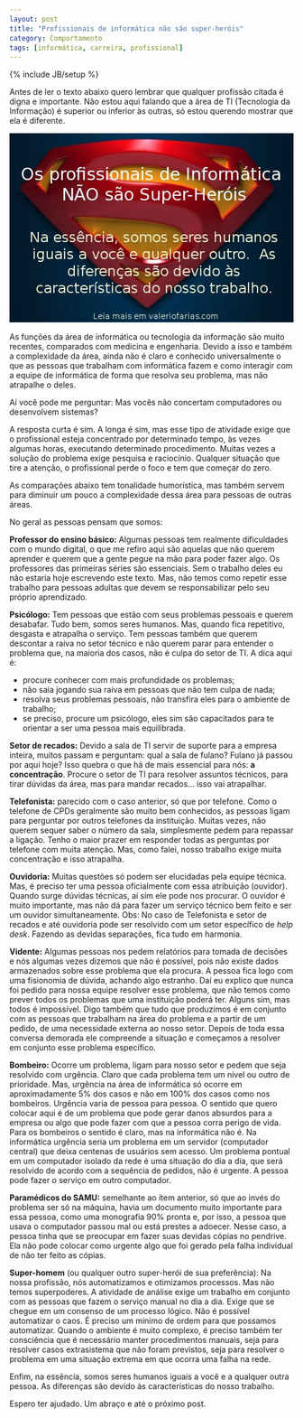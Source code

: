 ```yaml
---
layout: post
title: "Profissionais de informática não são super-heróis"
category: Comportamento
tags: [informática, carreira, profissional]
---
```

{% include JB/setup %}

Antes de ler o texto abaixo quero lembrar que qualquer profissão citada é digna e importante. Não estou aqui falando que a área de TI (Tecnologia da Informação) é superior ou inferior às outras, só estou querendo mostrar que ela é diferente.

<img src="/images/superman.jpg" alt="Profissionais de Informática não são super-heróis"/>

As funções da área de informática ou tecnologia da informação são muito recentes,  comparados com medicina e engenharia. Devido a isso e também a complexidade da área, ainda não é claro e conhecido universalmente o que as pessoas que trabalham com informática fazem e como interagir com a equipe de informática de forma que resolva seu problema, mas não atrapalhe o deles.

Aí você pode me perguntar: Mas vocês não concertam computadores ou desenvolvem sistemas?

A resposta curta é sim. A longa é sim, mas esse tipo de atividade exige que o profissional esteja concentrado por determinado tempo, às vezes algumas horas, executando determinado procedimento. Muitas vezes a solução do problema exige pesquisa e raciocínio. Qualquer situação que tire a atenção, o profissional perde o foco e tem que começar do zero.  

As comparações abaixo tem tonalidade humorística, mas também servem para diminuir um pouco a complexidade dessa área para pessoas de outras áreas.

No geral as pessoas pensam que somos:

__Professor do ensino básico:__ Algumas pessoas tem realmente dificuldades com o mundo digital, o que me refiro aqui são aquelas que não querem aprender e querem que a gente pegue na mão para poder fazer algo. Os professores das primeiras séries são essenciais. Sem o trabalho deles eu não estaria hoje escrevendo este texto. Mas, não temos como repetir esse trabalho para pessoas adultas que devem se responsabilizar pelo seu próprio aprendizado.

__Psicólogo:__ Tem pessoas que estão com seus problemas pessoais e querem desabafar. Tudo bem, somos seres humanos. Mas, quando fica repetitivo, desgasta e atrapalha o serviço. Tem pessoas também que querem descontar a raiva no setor técnico e não querem parar para entender o problema que, na maioria dos casos, não é culpa do setor de TI. A dica aqui é: 
- procure conhecer com mais profundidade os problemas; 
- não saia jogando sua raiva em pessoas que não tem culpa de nada; 
- resolva seus problemas pessoais, não transfira eles para o ambiente de trabalho; 
- se preciso, procure um psicólogo, eles sim são capacitados para te orientar a ser uma pessoa mais equilibrada.

__Setor de recados:__ Devido a sala de TI servir de suporte para a empresa inteira, muitos passam e perguntam: qual a sala de fulano? Fulano já passou por aqui hoje? Isso quebra o que há de mais essencial para nós: __a concentração__. Procure o setor de TI para resolver assuntos técnicos, para tirar dúvidas da área, mas para mandar recados... isso vai atrapalhar.  

__Telefonista:__ parecido com o caso anterior, só que por telefone. Como o telefone de CPDs geralmente são muito bem conhecidos, as pessoas ligam para perguntar por outros telefones da instituição. Muitas vezes, não querem sequer saber o número da sala, simplesmente pedem para repassar a ligação. Tenho o maior prazer em responder todas as perguntas por telefone com muita atenção. Mas, como falei, nosso trabalho exige muita concentração e isso atrapalha. 

__Ouvidoria:__ Muitas questões só podem ser elucidadas pela equipe técnica. Mas, é preciso ter uma pessoa oficialmente com essa atribuição (ouvidor). Quando surge dúvidas técnicas, aí sim ele pode nos procurar. O ouvidor é muito importante, mas não dá para fazer um serviço técnico bem feito e ser um ouvidor simultaneamente. Obs: No caso de Telefonista e setor de recados e até ouvidoria pode ser resolvido com um setor específico de _help desk_. Fazendo as devidas separações, fica tudo em harmonia. 

__Vidente:__ Algumas pessoas nos pedem relatórios para tomada de decisões e nós algumas vezes dizemos que não é possível, pois não existe dados armazenados sobre esse problema que ela procura. A pessoa fica logo com uma fisionomia de dúvida, achando algo estranho. Daí eu explico que nunca foi pedido para nossa equipe resolver esse problema, que não temos como prever todos os problemas que uma instituição poderá ter. Alguns sim, mas todos é impossível. Digo também que tudo que produzimos é em conjunto com as pessoas que trabalham na área do problema e a partir de um pedido, de uma necessidade externa ao nosso setor. Depois de toda essa conversa demorada ele compreende a situação e começamos a resolver em conjunto esse problema específico.

__Bombeiro:__ Ocorre um problema, ligam para nosso setor e pedem que seja resolvido com urgência. Claro que cada problema tem um nível ou outro de prioridade. Mas, urgência na área de informática só ocorre em aproximadamente 5% dos casos e não em 100% dos casos como nos bombeiros. Urgência varia de pessoa para pessoa. O sentido que quero colocar aqui é de um problema que pode gerar danos absurdos para a empresa ou algo que pode fazer com que a pessoa corra perigo de vida. Para os bombeiros o sentido é claro, mas na informática não é. Na informática urgência seria um problema em um servidor (computador central) que deixa centenas de usuários sem acesso. Um problema pontual em um computador isolado da rede é uma situação do dia a dia, que será resolvido de acordo com a sequência de pedidos, não é urgente. A pessoa pode fazer o serviço em outro computador.

__Paramédicos do SAMU:__ semelhante ao ítem anterior, só que ao invés do problema ser só na máquina, havia um documento muito importante para essa pessoa, como uma monografia 90% pronta e, por isso, a pessoa que usava o computador passou mal ou está prestes a adoecer. Nesse caso, a pessoa tinha que se preocupar em fazer suas devidas cópias no pendrive. Ela não pode colocar como urgente algo que foi gerado pela falha individual de não ter feito as cópias.

__Super-homem__ (ou qualquer outro super-herói de sua preferência): Na nossa profissão, nós automatizamos e otimizamos processos. Mas não temos superpoderes. A atividade de análise exige um trabalho em conjunto com as pessoas que fazem o serviço manual no dia a dia. Exige que se chegue em um consenso de um processo lógico. Não é possível automatizar o caos. É preciso um mínimo de ordem para que possamos automatizar. Quando o ambiente é muito complexo, é preciso também ter consciência que é necessário manter procedimentos manuais, seja para resolver casos extrasistema que não foram previstos, seja para resolver o problema em uma situação extrema em que ocorra uma falha na rede.

Enfim, na essência, somos seres humanos iguais a você e a qualquer outra pessoa. As diferenças são devido às características do nosso trabalho. 

Espero ter ajudado. Um abraço e até o próximo post.


